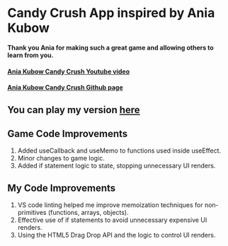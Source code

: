 # Candy Crush App inspired by Ania Kubow
**Thank you Ania for making such a great game and allowing others to learn from you.**

#### [Ania Kubow Candy Crush Youtube video](https://www.youtube.com/watch?v=PBrEq9Wd6_U)

#### [Ania Kubow Candy Crush Github page](https://github.com/kubowania/candy-crush-reactjs.git)

## You can play my version [here](https://webmastersmith.github.io/candy-crush-app/)


## Game Code Improvements
1. Added useCallback and useMemo to functions used inside useEffect.
2. Minor changes to game logic.
3. Added if statement logic to state, stopping unnecessary UI renders.

## My Code Improvements
1. VS code linting helped me improve memoization techniques for non-primitives (functions, arrays, objects).
2. Effective use of if statements to avoid unnecessary expensive UI renders.
3. Using the HTML5 Drag Drop API and the logic to control UI renders.